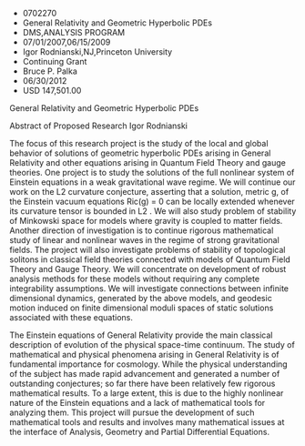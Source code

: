 
* 0702270
* General Relativity and Geometric Hyperbolic PDEs
* DMS,ANALYSIS PROGRAM
* 07/01/2007,06/15/2009
* Igor Rodnianski,NJ,Princeton University
* Continuing Grant
* Bruce P. Palka
* 06/30/2012
* USD 147,501.00

General Relativity and Geometric Hyperbolic PDEs

Abstract of Proposed Research Igor Rodnianski

The focus of this research project is the study of the local and global behavior
of solutions of geometric hyperbolic PDEs arising in General Relativity and
other equations arising in Quantum Field Theory and gauge theories. One project
is to study the solutions of the full nonlinear system of Einstein equations in
a weak gravitational wave regime. We will continue our work on the L2 curvature
conjecture, asserting that a solution, metric g, of the Einstein vacuum
equations Ric(g) = 0 can be locally extended whenever its curvature tensor is
bounded in L2 . We will also study problem of stability of Minkowski space for
models where gravity is coupled to matter fields. Another direction of
investigation is to continue rigorous mathematical study of linear and nonlinear
waves in the regime of strong gravitational fields. The project will also
investigate problems of stability of topological solitons in classical field
theories connected with models of Quantum Field Theory and Gauge Theory. We will
concentrate on development of robust analysis methods for these models without
requiring any complete integrability assumptions. We will investigate
connections between infinite dimensional dynamics, generated by the above
models, and geodesic motion induced on finite dimensional moduli spaces of
static solutions associated with these equations.

The Einstein equations of General Relativity provide the main classical
description of evolution of the physical space-time continuum. The study of
mathematical and physical phenomena arising in General Relativity is of
fundamental importance for cosmology. While the physical understanding of the
subject has made rapid advancement and generated a number of outstanding
conjectures; so far there have been relatively few rigorous mathematical
results. To a large extent, this is due to the highly nonlinear nature of the
Einstein equations and a lack of mathematical tools for analyzing them. This
project will pursue the development of such mathematical tools and results and
involves many mathematical issues at the interface of Analysis, Geometry and
Partial Differential Equations.


